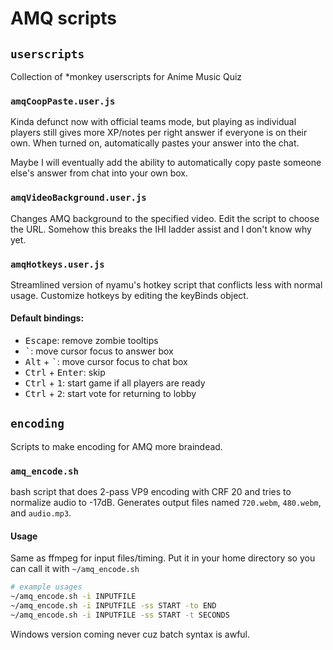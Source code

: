 # AMQ scripts

## `userscripts`

Collection of \*monkey userscripts for Anime Music Quiz

### `amqCoopPaste.user.js`

Kinda defunct now with official teams mode, but playing as individual players still gives more XP/notes per right answer if everyone is on their own.
When turned on, automatically pastes your answer into the chat.

Maybe I will eventually add the ability to automatically copy paste someone else's answer from chat into your own box.

### `amqVideoBackground.user.js`

Changes AMQ background to the specified video. Edit the script to choose the URL. Somehow this breaks the IHI ladder assist and I don't know why yet.

### `amqHotkeys.user.js`

Streamlined version of nyamu's hotkey script that conflicts less with normal usage. Customize hotkeys by editing the keyBinds object.

#### Default bindings:

- <kbd>Escape</kbd>: remove zombie tooltips
- <kbd>\`</kbd>: move cursor focus to answer box
- <kbd>Alt</kbd> + <kbd>\`</kbd>: move cursor focus to chat box
- <kbd>Ctrl</kbd> + <kbd>Enter</kbd>: skip
- <kbd>Ctrl</kbd> + <kbd>1</kbd>: start game if all players are ready
- <kbd>Ctrl</kbd> + <kbd>2</kbd>: start vote for returning to lobby


## `encoding`

Scripts to make encoding for AMQ more braindead.

### `amq_encode.sh`

bash script that does 2-pass VP9 encoding with CRF 20 and tries to normalize audio to -17dB. Generates output files named `720.webm`, `480.webm`, and `audio.mp3`.

#### Usage

Same as ffmpeg for input files/timing. Put it in your home directory so you can call it with `~/amq_encode.sh`

```bash
# example usages
~/amq_encode.sh -i INPUTFILE
~/amq_encode.sh -i INPUTFILE -ss START -to END
~/amq_encode.sh -i INPUTFILE -ss START -t SECONDS
```

Windows version coming never cuz batch syntax is awful.
